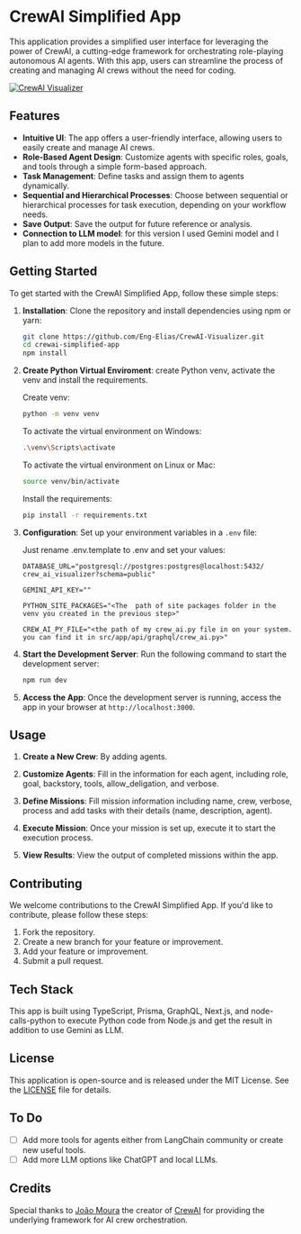 # CrewAI Simplified App

This application provides a simplified user interface for leveraging the power of CrewAI, a cutting-edge framework for orchestrating role-playing autonomous AI agents. With this app, users can streamline the process of creating and managing AI crews without the need for coding.

[![CrewAI Visualizer](https://img.youtube.com/vi/ZVZucnzccpk/0.jpg)](https://www.youtube.com/watch?v=ZVZucnzccpk)

## Features

- **Intuitive UI**: The app offers a user-friendly interface, allowing users to easily create and manage AI crews.
- **Role-Based Agent Design**: Customize agents with specific roles, goals, and tools through a simple form-based approach.
- **Task Management**: Define tasks and assign them to agents dynamically.
- **Sequential and Hierarchical Processes**: Choose between sequential or hierarchical processes for task execution, depending on your workflow needs.
- **Save Output**: Save the output for future reference or analysis.
- **Connection to LLM model**: for this version I used Gemini model and I plan to add more models in the future.

## Getting Started

To get started with the CrewAI Simplified App, follow these simple steps:

1. **Installation**: Clone the repository and install dependencies using npm or yarn:

   ```bash
   git clone https://github.com/Eng-Elias/CrewAI-Visualizer.git
   cd crewai-simplified-app
   npm install
   ```

2. **Create Python Virtual Enviroment**: create Python venv, activate the venv and install the requirements.

   Create venv:

   ```bash
   python -m venv venv
   ```

   To activate the virtual environment on Windows:

   ```bash
   .\venv\Scripts\activate
   ```

   To activate the virtual environment on Linux or Mac:

   ```bash
   source venv/bin/activate
   ```

   Install the requirements:

   ```bash
   pip install -r requirements.txt
   ```

3. **Configuration**: Set up your environment variables in a `.env` file:

   Just rename .env.template to .env and set your values:

   ```plaintext
   DATABASE_URL="postgresql://postgres:postgres@localhost:5432/         crew_ai_visualizer?schema=public"

   GEMINI_API_KEY=""

   PYTHON_SITE_PACKAGES="<The  path of site packages folder in the venv you created in the previous step>"

   CREW_AI_PY_FILE="<the path of my crew_ai.py file in on your system. you can find it in src/app/api/graphql/crew_ai.py>"
   ```

4. **Start the Development Server**: Run the following command to start the development server:

   ```bash
   npm run dev
   ```

5. **Access the App**: Once the development server is running, access the app in your browser at `http://localhost:3000`.

## Usage

1. **Create a New Crew**: By adding agents.

2. **Customize Agents**: Fill in the information for each agent, including role, goal, backstory, tools, allow_deligation, and verbose.

3. **Define Missions**: Fill mission information including name, crew, verbose, process and add tasks with their details (name, description, agent).

4. **Execute Mission**: Once your mission is set up, execute it to start the execution process.

5. **View Results**: View the output of completed missions within the app.

## Contributing

We welcome contributions to the CrewAI Simplified App. If you'd like to contribute, please follow these steps:

1. Fork the repository.
2. Create a new branch for your feature or improvement.
3. Add your feature or improvement.
4. Submit a pull request.

## Tech Stack

This app is built using TypeScript, Prisma, GraphQL, Next.js, and node-calls-python to execute Python code from Node.js and get the result in addition to use Gemini as LLM.

## License

This application is open-source and is released under the MIT License. See the [LICENSE](LICENSE) file for details.

## To Do

- [ ] Add more tools for agents either from LangChain community or create new useful tools.
- [ ] Add more LLM options like ChatGPT and local LLMs.

## Credits

Special thanks to [João Moura](https://github.com/joaomdmoura) the creator of [CrewAI](https://github.com/joaomdmoura/crewAI) for providing the underlying framework for AI crew orchestration.

